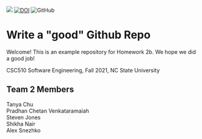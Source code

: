 <a href="https://github.com/shikhanair/team2-hw2b/actions"><img src="https://github.com/shikhanair/team2-hw2b/actions/workflows/unit-tests.yml/badge.svg"></a>
<a href="https://zenodo.org/badge/latestdoi/401469026"><img src="https://zenodo.org/badge/401469026.svg" alt="DOI"></a>
![GitHub](https://img.shields.io/github/license/shikhanair/team2-hw2b)

# Write a "good" Github Repo
Welcome! This is an example repository for Homework 2b. We hope we did a good job!

CSC510 Software Engineering, Fall 2021, NC State University
## Team 2 Members 
Tanya Chu  
Pradhan Chetan Venkataramaiah  
Steven Jones  
Shikha Nair  
Alex Snezhko 
